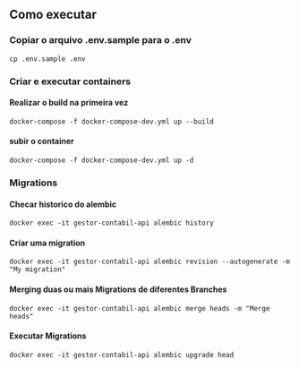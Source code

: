 ## Como executar

### Copiar o arquivo .env.sample para o .env

```
cp .env.sample .env
```

### Criar e executar containers

#### Realizar o build na primeira vez

```
docker-compose -f docker-compose-dev.yml up --build
```

#### subir o container

```
docker-compose -f docker-compose-dev.yml up -d
```

### Migrations

#### Checar historico do alembic

```
docker exec -it gestor-contabil-api alembic history
```

#### Criar uma migration

```
docker exec -it gestor-contabil-api alembic revision --autogenerate -m "My migration"
```

#### Merging duas ou mais Migrations de diferentes Branches

```
docker exec -it gestor-contabil-api alembic merge heads -m "Merge heads"
```

#### Executar Migrations

```
docker exec -it gestor-contabil-api alembic upgrade head
```
